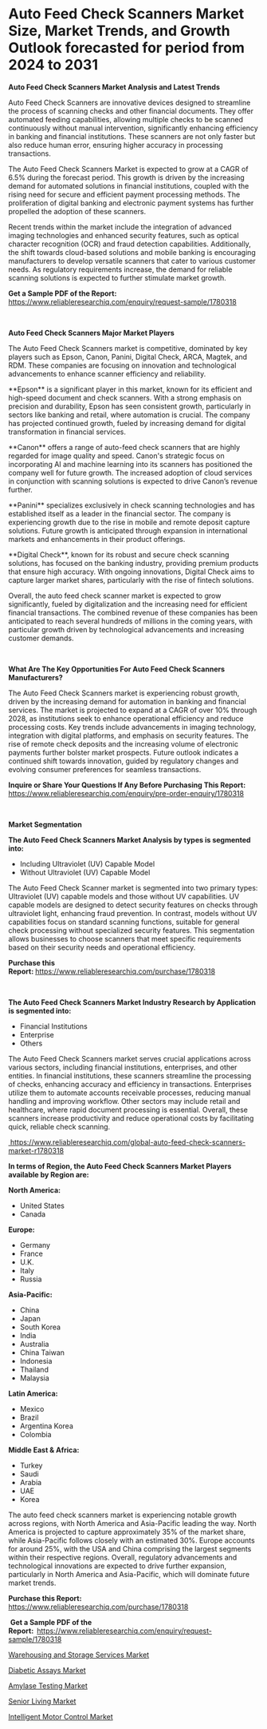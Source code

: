 <p><h1>Auto Feed Check Scanners Market Size, Market Trends, and Growth Outlook forecasted for period from 2024 to 2031</h1></p><p><strong>Auto Feed Check Scanners Market Analysis and Latest Trends</strong></p>
<p><p>Auto Feed Check Scanners are innovative devices designed to streamline the process of scanning checks and other financial documents. They offer automated feeding capabilities, allowing multiple checks to be scanned continuously without manual intervention, significantly enhancing efficiency in banking and financial institutions. These scanners are not only faster but also reduce human error, ensuring higher accuracy in processing transactions.</p><p>The Auto Feed Check Scanners Market is expected to grow at a CAGR of 6.5% during the forecast period. This growth is driven by the increasing demand for automated solutions in financial institutions, coupled with the rising need for secure and efficient payment processing methods. The proliferation of digital banking and electronic payment systems has further propelled the adoption of these scanners.</p><p>Recent trends within the market include the integration of advanced imaging technologies and enhanced security features, such as optical character recognition (OCR) and fraud detection capabilities. Additionally, the shift towards cloud-based solutions and mobile banking is encouraging manufacturers to develop versatile scanners that cater to various customer needs. As regulatory requirements increase, the demand for reliable scanning solutions is expected to further stimulate market growth.</p></p>
<p><strong>Get a Sample PDF of the Report:&nbsp;</strong> <a href="https://www.reliableresearchiq.com/enquiry/request-sample/1780318?utm_campaign=1896&utm_medium=2&utm_source=Github&utm_content=ia&utm_term=19122024&utm_id=auto-feed-check-scanners">https://www.reliableresearchiq.com/enquiry/request-sample/1780318</a></p>
<p>&nbsp;</p>
<p><strong>Auto Feed Check Scanners Major Market Players</strong></p>
<p><p>The Auto Feed Check Scanners market is competitive, dominated by key players such as Epson, Canon, Panini, Digital Check, ARCA, Magtek, and RDM. These companies are focusing on innovation and technological advancements to enhance scanner efficiency and reliability.</p><p>**Epson** is a significant player in this market, known for its efficient and high-speed document and check scanners. With a strong emphasis on precision and durability, Epson has seen consistent growth, particularly in sectors like banking and retail, where automation is crucial. The company has projected continued growth, fueled by increasing demand for digital transformation in financial services.</p><p>**Canon** offers a range of auto-feed check scanners that are highly regarded for image quality and speed. Canon's strategic focus on incorporating AI and machine learning into its scanners has positioned the company well for future growth. The increased adoption of cloud services in conjunction with scanning solutions is expected to drive Canon’s revenue further.</p><p>**Panini** specializes exclusively in check scanning technologies and has established itself as a leader in the financial sector. The company is experiencing growth due to the rise in mobile and remote deposit capture solutions. Future growth is anticipated through expansion in international markets and enhancements in their product offerings.</p><p>**Digital Check**, known for its robust and secure check scanning solutions, has focused on the banking industry, providing premium products that ensure high accuracy. With ongoing innovations, Digital Check aims to capture larger market shares, particularly with the rise of fintech solutions.</p><p>Overall, the auto feed check scanner market is expected to grow significantly, fueled by digitalization and the increasing need for efficient financial transactions. The combined revenue of these companies has been anticipated to reach several hundreds of millions in the coming years, with particular growth driven by technological advancements and increasing customer demands.</p></p>
<p>&nbsp;</p>
<p><strong>What Are The Key Opportunities For Auto Feed Check Scanners Manufacturers?</strong></p>
<p><p>The Auto Feed Check Scanners market is experiencing robust growth, driven by the increasing demand for automation in banking and financial services. The market is projected to expand at a CAGR of over 10% through 2028, as institutions seek to enhance operational efficiency and reduce processing costs. Key trends include advancements in imaging technology, integration with digital platforms, and emphasis on security features. The rise of remote check deposits and the increasing volume of electronic payments further bolster market prospects. Future outlook indicates a continued shift towards innovation, guided by regulatory changes and evolving consumer preferences for seamless transactions.</p></p>
<p><strong>Inquire or Share Your Questions If Any Before Purchasing This Report:</strong> <a href="https://www.reliableresearchiq.com/enquiry/pre-order-enquiry/1780318?utm_campaign=1896&utm_medium=2&utm_source=Github&utm_content=ia&utm_term=19122024&utm_id=auto-feed-check-scanners">https://www.reliableresearchiq.com/enquiry/pre-order-enquiry/1780318</a></p>
<p>&nbsp;</p>
<p><strong>Market Segmentation</strong></p>
<p><strong>The Auto Feed Check Scanners Market Analysis by types is segmented into:</strong></p>
<p><ul><li>Including Ultraviolet (UV) Capable Model</li><li>Without Ultraviolet (UV) Capable Model</li></ul></p>
<p><p>The Auto Feed Check Scanner market is segmented into two primary types: Ultraviolet (UV) capable models and those without UV capabilities. UV capable models are designed to detect security features on checks through ultraviolet light, enhancing fraud prevention. In contrast, models without UV capabilities focus on standard scanning functions, suitable for general check processing without specialized security features. This segmentation allows businesses to choose scanners that meet specific requirements based on their security needs and operational efficiency.</p></p>
<p><strong>Purchase this Report:&nbsp;</strong><a href="https://www.reliableresearchiq.com/purchase/1780318?utm_campaign=1896&utm_medium=2&utm_source=Github&utm_content=ia&utm_term=19122024&utm_id=auto-feed-check-scanners">https://www.reliableresearchiq.com/purchase/1780318</a></p>
<p>&nbsp;</p>
<p><strong>The Auto Feed Check Scanners Market Industry Research by Application is segmented into:</strong></p>
<p><ul><li>Financial Institutions</li><li>Enterprise</li><li>Others</li></ul></p>
<p><p>The Auto Feed Check Scanners market serves crucial applications across various sectors, including financial institutions, enterprises, and other entities. In financial institutions, these scanners streamline the processing of checks, enhancing accuracy and efficiency in transactions. Enterprises utilize them to automate accounts receivable processes, reducing manual handling and improving workflow. Other sectors may include retail and healthcare, where rapid document processing is essential. Overall, these scanners increase productivity and reduce operational costs by facilitating quick, reliable check scanning.</p></p>
<p><a href="https://www.reliableresearchiq.com/global-auto-feed-check-scanners-market-r1780318?utm_campaign=1896&utm_medium=2&utm_source=Github&utm_content=ia&utm_term=19122024&utm_id=auto-feed-check-scanners">&nbsp;https://www.reliableresearchiq.com/global-auto-feed-check-scanners-market-r1780318</a></p>
<p><strong>In terms of Region, the Auto Feed Check Scanners Market Players available by Region are:</strong></p>
<p>
    <p> <strong> North America: </strong>
        <ul>
            <li>United States</li>
            <li>Canada</li>
        </ul>
        </p> 
    <p> <strong> Europe: </strong>
        <ul>
            <li>Germany</li>
            <li>France</li>
            <li>U.K.</li>
            <li>Italy</li>
            <li>Russia</li>
        </ul>
        </p> 
    <p> <strong> Asia-Pacific: </strong>
        <ul>
            <li>China</li>
            <li>Japan</li>
            <li>South Korea</li>
            <li>India</li>
            <li>Australia</li>
            <li>China Taiwan</li>
            <li>Indonesia</li>
            <li>Thailand</li>
            <li>Malaysia</li>
        </ul>
        </p> 
    <p> <strong> Latin America: </strong>
        <ul>
            <li>Mexico</li>
            <li>Brazil</li>
            <li>Argentina Korea</li>
            <li>Colombia</li>
        </ul>
        </p> 
    <p> <strong> Middle East & Africa: </strong>
        <ul>
            <li>Turkey</li>
            <li>Saudi</li>
            <li>Arabia</li>
            <li>UAE</li>
            <li>Korea</li>
        </ul>
    </p>
    </p>
<p><p>The auto feed check scanners market is experiencing notable growth across regions, with North America and Asia-Pacific leading the way. North America is projected to capture approximately 35% of the market share, while Asia-Pacific follows closely with an estimated 30%. Europe accounts for around 25%, with the USA and China comprising the largest segments within their respective regions. Overall, regulatory advancements and technological innovations are expected to drive further expansion, particularly in North America and Asia-Pacific, which will dominate future market trends.</p></p>
<p><strong>Purchase this Report: </strong><a href="https://www.reliableresearchiq.com/purchase/1780318?utm_campaign=1896&utm_medium=2&utm_source=Github&utm_content=ia&utm_term=19122024&utm_id=auto-feed-check-scanners">https://www.reliableresearchiq.com/purchase/1780318</a></p>
<p>&nbsp;<strong>Get a Sample PDF of the Report:&nbsp;&nbsp;</strong><a href="https://www.reliableresearchiq.com/enquiry/request-sample/1780318?utm_campaign=1896&utm_medium=2&utm_source=Github&utm_content=ia&utm_term=19122024&utm_id=auto-feed-check-scanners">https://www.reliableresearchiq.com/enquiry/request-sample/1780318</a></p>
<p><strong></strong></p>
<p><p><a href="https://www.linkedin.com/pulse/market-leaders-laggards-global-warehousing-storage-services-k2hle?utm_campaign=1896&utm_medium=2&utm_source=Github&utm_content=ia&utm_term=19122024&utm_id=auto-feed-check-scanners">Warehousing and Storage Services Market</a></p><p><a href="https://www.linkedin.com/pulse/global-diabetic-assays-market-exploring-share-trends-lx0qe?utm_campaign=1896&utm_medium=2&utm_source=Github&utm_content=ia&utm_term=19122024&utm_id=auto-feed-check-scanners">Diabetic Assays Market</a></p><p><a href="https://www.linkedin.com/pulse/amylase-testing-market-insights-cover-both-historical-trends-4vqce?utm_campaign=1896&utm_medium=2&utm_source=Github&utm_content=ia&utm_term=19122024&utm_id=auto-feed-check-scanners">Amylase Testing Market</a></p><p><a href="https://www.linkedin.com/pulse/senior-living-market-size-forecast-2024-2031-cagr-107-0zd7e?utm_campaign=1896&utm_medium=2&utm_source=Github&utm_content=ia&utm_term=19122024&utm_id=auto-feed-check-scanners">Senior Living Market</a></p><p><a href="https://www.linkedin.com/pulse/detailed-intelligent-motor-control-market-report-analysis-1ouue?utm_campaign=1896&utm_medium=2&utm_source=Github&utm_content=ia&utm_term=19122024&utm_id=auto-feed-check-scanners">Intelligent Motor Control Market</a></p></p>